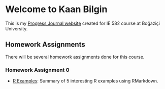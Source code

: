 # Welcome to Kaan Bilgin

This is my [Progress Journal website](https://bu-ie-582.github.io/fall20-kaanblgn/) created for IE 582 course at Boğaziçi University.

## Homework Assignments

There will be several homework assignments done for this course.

### Homework Assignment 0
- [R Examples](files/HW_0.html): Summary of 5 interesting R examples using RMarkdown.
